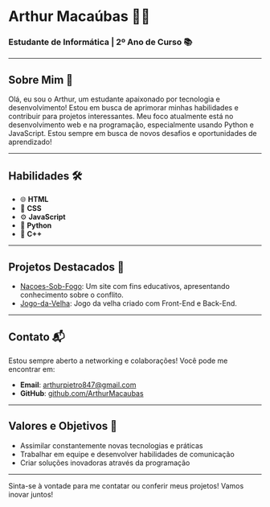 # Arthur Macaúbas 👨‍💻

### Estudante de Informática | 2º Ano de Curso 📚

---

## Sobre Mim 🚀

Olá, eu sou o Arthur, um estudante apaixonado por tecnologia e desenvolvimento! Estou em busca de aprimorar minhas habilidades e contribuir para projetos interessantes. Meu foco atualmente está no desenvolvimento web e na programação, especialmente usando Python e JavaScript. Estou sempre em busca de novos desafios e oportunidades de aprendizado!

---

## Habilidades 🛠️

- 🌐 **HTML**
- 🎨 **CSS**
- ⚙️ **JavaScript**
- 🐍 **Python**
- 🔧 **C++**

---

## Projetos Destacados 💼

- [Nacoes-Sob-Fogo](https://arthurmacaubas.github.io/Nacoes-Sob-Fogo/): Um site com fins educativos, apresentando conhecimento sobre o conflito.
- [Jogo-da-Velha](https://arthurmacaubas.github.io/Jogo-da-Velha/): Jogo da velha criado com Front-End e Back-End.

---

## Contato 📬

Estou sempre aberto a networking e colaborações! Você pode me encontrar em:

- **Email**: [arthurpietro847@gmail.com](mailto:arthurpietro847@gmail.com)
- **GitHub**: [github.com/ArthurMacaubas](https://github.com/ArthurMacaubas)

---

## Valores e Objetivos 🎯

- Assimilar constantemente novas tecnologias e práticas
- Trabalhar em equipe e desenvolver habilidades de comunicação
- Criar soluções inovadoras através da programação

---

Sinta-se à vontade para me contatar ou conferir meus projetos! Vamos inovar juntos!
